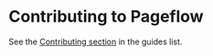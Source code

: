# Contributing to Pageflow

See the [Contributing section](./doc/index.md#contributing) in the guides list.
